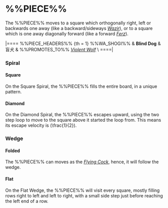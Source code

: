 # %%PIECE%%

The %%PIECE%% moves to a square which orthogonally right, left or backwards
one away (like a backward/sideways [*Wazir*](wazir.html)),
or to a square which is one away diagonally forward
(like a forward [*Ferz*](ferz.html)).

|====
%%PIECE_HEADERS%%
  {th = 1}  %%WA_SHOGI%%
&           **Blind Dog** & &#x76F2;&#x72AC;
&           %%PROMOTES_TO%%
            [*Violent Wolf*](gold_general.html?piece=violent_wolf) \\
====|

### Spiral

#### Square

On the Square Spiral, the %%PIECE%% fills the entire board, in a unique
pattern.

#### Diamond

On the Diamond Spiral, the %%PIECE%% escapes upward, using the two
step loop to move to the square above it started the loop from.
This means its escape velocity is \(\frac{1}{2}\).

### Wedge

#### Folded

The %%PIECE%% can moves as the [*Flying Cock*](flying_cock.html),
hence, it will follow the wedge.

#### Flat

On the Flat Wedge, the %%PIECE%% will visit every square, mostly
filling rows right to left and left to right, with a small side step
just before reaching the left end of a row.
